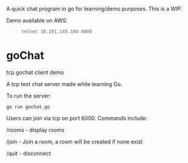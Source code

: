 A quick chat program in go for learning/demo purposes. This is a WIP.

Demo available on AWS:

> `telnet 18.191.145.104 6000`

# goChat
tcp gochat client demo

A tcp text chat server made while learning Go.

To run the server:

```go run gochat.go```

Users can join via tcp on port 6000. Commands include:

/rooms - display rooms

/join <roomname> - Join a room, a room will be created if none exist

/quit - disconnect


